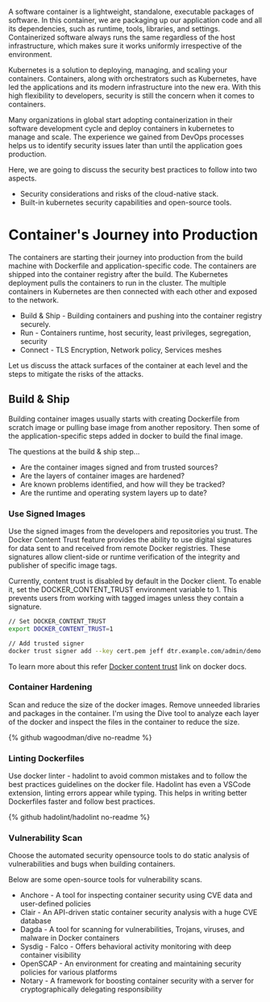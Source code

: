 A software container is a lightweight, standalone, executable packages of software. In this container, we are packaging up our application code and all its dependencies, such as runtime, tools, libraries, and settings.  Containerized software always runs the same regardless of the host infrastructure, which makes sure it works uniformly irrespective of the environment.

Kubernetes is a solution to deploying, managing, and scaling your containers. Containers, along with orchestrators such as Kubernetes, have led the applications and its modern infrastructure into the new era. With this high flexibility to developers, security is still the concern when it comes to containers. 

Many organizations in global start adopting containerization in their software development cycle and deploy containers in kubernetes to manage and scale. The experience we gained from DevOps processes helps us to identify security issues later than until the application goes production.

Here, we are going to discuss the security best practices to follow into two aspects. 
* Security considerations and risks of the cloud-native stack.
* Built-in kubernetes security capabilities and open-source tools.

# Container's Journey into Production

The containers are starting their journey into production from the build machine with Dockerfile and application-specific code. The containers are shipped into the container registry after the build. The Kubernetes deployment pulls the containers to run in the cluster. The multiple containers in Kubernetes are then connected with each other and exposed to the network. 

* Build & Ship - Building containers and pushing into the container registry securely.
* Run - Containers runtime, host security, least privileges, segregation, security
* Connect - TLS Encryption, Network policy, Services meshes


Let us discuss the attack surfaces of the container at each level and the steps to mitigate the risks of the attacks.

## Build & Ship

Building container images usually starts with creating Dockerfile from scratch image or pulling base image from another repository. Then some of the application-specific steps added in docker to build the final image.

The questions at the build & ship step...

* Are the container images signed and from trusted sources?
* Are the layers of container images are hardened?
* Are known problems identified, and how will they be tracked?
* Are the runtime and operating system layers up to date?

### Use Signed Images

Use the signed images from the developers and repositories you trust. The Docker Content Trust feature provides the ability to use digital signatures for data sent to and received from remote Docker registries. These signatures allow client-side or runtime verification of the integrity and publisher of specific image tags.

Currently, content trust is disabled by default in the Docker client. To enable it, set the DOCKER_CONTENT_TRUST environment variable to 1. This prevents users from working with tagged images unless they contain a signature.

```bash
// Set DOCKER_CONTENT_TRUST
export DOCKER_CONTENT_TRUST=1

// Add trusted signer
docker trust signer add --key cert.pem jeff dtr.example.com/admin/demo
```

To learn more about this refer [Docker content trust](https://docs.docker.com/engine/security/trust/content_trust/) link on docker docs.

### Container Hardening

Scan and reduce the size of the docker images. Remove unneeded libraries and packages in the container. I'm using the Dive tool to analyze each layer of the docker and inspect the files in the container to reduce the size.

{% github wagoodman/dive no-readme %}

### Linting Dockerfiles

Use docker linter - hadolint to avoid common mistakes and to follow the best practices guidelines on the docker file. Hadolint has even a VSCode extension, linting errors appear while typing. This helps in writing better Dockerfiles faster and follow best practices.

{% github hadolint/hadolint no-readme %}

### Vulnerability Scan

Choose the automated security opensource tools to do static analysis of vulnerabilities and bugs when building containers.

Below are some open-source tools for vulnerability scans.

* Anchore - A tool for inspecting container security using CVE data and user-defined policies
* Clair - An API-driven static container security analysis with a huge CVE database
* Dagda - A tool for scanning for vulnerabilities, Trojans, viruses, and malware in Docker containers
* Sysdig - Falco - Offers behavioral activity monitoring with deep container visibility
* OpenSCAP - An environment for creating and maintaining security policies for various platforms
* Notary - A framework for boosting container security with a server for cryptographically delegating responsibility
